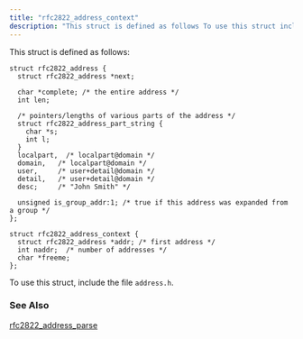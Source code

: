 ```yaml
---
title: "rfc2822_address_context"
description: "This struct is defined as follows To use this struct include the file address h rfc 2822 address parse..."
---
```


This struct is defined as follows:

```
struct rfc2822_address {
  struct rfc2822_address *next;

  char *complete; /* the entire address */
  int len;

  /* pointers/lengths of various parts of the address */
  struct rfc2822_address_part_string {
    char *s;
    int l;
  }
  localpart,  /* localpart@domain */
  domain,   /* localpart@domain */
  user,     /* user+detail@domain */
  detail,   /* user+detail@domain */
  desc;     /* "John Smith" */

  unsigned is_group_addr:1; /* true if this address was expanded from a group */
};

struct rfc2822_address_context {
  struct rfc2822_address *addr; /* first address */
  int naddr;  /* number of addresses */
  char *freeme;
};
```

To use this struct, include the file `address.h`.

### <a name="idp34301104"></a> See Also

[rfc2822_address_parse](/momentum/3/3-api/apis-rfc-2822-address-parse)